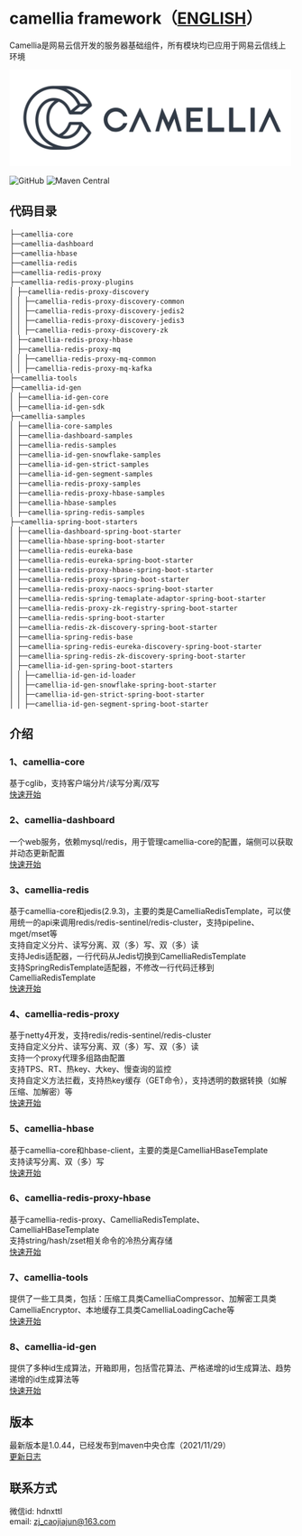 # camellia framework（[ENGLISH](README-en.md)）
Camellia是网易云信开发的服务器基础组件，所有模块均已应用于网易云信线上环境

<img src="/docs/img/logo.png" width = "500"/>
 
![GitHub](https://img.shields.io/badge/license-MIT-green.svg)
![Maven Central](https://maven-badges.herokuapp.com/maven-central/com.netease.nim/camellia/badge.svg)

## 代码目录
├─`camellia-core`   
├─`camellia-dashboard`    
├─`camellia-hbase`  
├─`camellia-redis`  
├─`camellia-redis-proxy`   
├─`camellia-redis-proxy-plugins`  
│ ├─`camellia-redis-proxy-discovery`  
│ │ ├─`camellia-redis-proxy-discovery-common`  
│ │ ├─`camellia-redis-proxy-discovery-jedis2`   
│ │ ├─`camellia-redis-proxy-discovery-jedis3`  
│ │ ├─`camellia-redis-proxy-discovery-zk`  
│ ├─`camellia-redis-proxy-hbase`    
│ ├─`camellia-redis-proxy-mq`  
│ │ ├─`camellia-redis-proxy-mq-common`     
│ │ ├─`camellia-redis-proxy-mq-kafka`  
├─`camellia-tools`    
├─`camellia-id-gen`  
│ ├─`camellia-id-gen-core`  
│ ├─`camellia-id-gen-sdk`  
├─`camellia-samples`               
│ ├─`camellia-core-samples`  
│ ├─`camellia-dashboard-samples`  
│ ├─`camellia-redis-samples`  
│ ├─`camellia-id-gen-snowflake-samples`    
│ ├─`camellia-id-gen-strict-samples`    
│ ├─`camellia-id-gen-segment-samples`    
│ ├─`camellia-redis-proxy-samples`   
│ ├─`camellia-redis-proxy-hbase-samples`  
│ ├─`camellia-hbase-samples`   
│ ├─`camellia-spring-redis-samples`   
├─`camellia-spring-boot-starters`               
│ ├─`camellia-dashboard-spring-boot-starter`  
│ ├─`camellia-hbase-spring-boot-starter`  
│ ├─`camellia-redis-eureka-base`  
│ ├─`camellia-redis-eureka-spring-boot-starter`  
│ ├─`camellia-redis-proxy-hbase-spring-boot-starter`  
│ ├─`camellia-redis-proxy-spring-boot-starter`  
│ ├─`camellia-redis-proxy-naocs-spring-boot-starter`  
│ ├─`camellia-redis-spring-temaplate-adaptor-spring-boot-starter`   
│ ├─`camellia-redis-proxy-zk-registry-spring-boot-starter`                     
│ ├─`camellia-redis-spring-boot-starter`  
│ ├─`camellia-redis-zk-discovery-spring-boot-starter`    
│ ├─`camellia-spring-redis-base`         
│ ├─`camellia-spring-redis-eureka-discovery-spring-boot-starter`     
│ ├─`camellia-spring-redis-zk-discovery-spring-boot-starter`  
│ ├─`camellia-id-gen-spring-boot-starters`  
│ │ ├─`camellia-id-gen-id-loader`        
│ │ ├─`camellia-id-gen-snowflake-spring-boot-starter`       
│ │ ├─`camellia-id-gen-strict-spring-boot-starter`    
│ │ ├─`camellia-id-gen-segment-spring-boot-starter`  
              
## 介绍
### 1、camellia-core  
基于cglib，支持客户端分片/读写分离/双写  
[快速开始](/docs/core/core.md)  
### 2、camellia-dashboard
一个web服务，依赖mysql/redis，用于管理camellia-core的配置，端侧可以获取并动态更新配置  
[快速开始](/docs/dashboard/dashboard.md)  
### 3、camellia-redis  
基于camellia-core和jedis(2.9.3)，主要的类是CamelliaRedisTemplate，可以使用统一的api来调用redis/redis-sentinel/redis-cluster，支持pipeline、mget/mset等     
支持自定义分片、读写分离、双（多）写、双（多）读     
支持Jedis适配器，一行代码从Jedis切换到CamelliaRedisTemplate  
支持SpringRedisTemplate适配器，不修改一行代码迁移到CamelliaRedisTemplate    
[快速开始](/docs/redis-template/redis-template.md)
### 4、camellia-redis-proxy  
基于netty4开发，支持redis/redis-sentinel/redis-cluster    
支持自定义分片、读写分离、双（多）写、双（多）读  
支持一个proxy代理多组路由配置       
支持TPS、RT、热key、大key、慢查询的监控     
支持自定义方法拦截，支持热key缓存（GET命令），支持透明的数据转换（如解压缩、加解密）等      
[快速开始](/docs/redis-proxy/redis-proxy-zh.md)  
### 5、camellia-hbase  
基于camellia-core和hbase-client，主要的类是CamelliaHBaseTemplate  
支持读写分离、双（多）写    
[快速开始](/docs/hbase-template/hbase-template.md)  
### 6、camellia-redis-proxy-hbase    
基于camellia-redis-proxy、CamelliaRedisTemplate、CamelliaHBaseTemplate  
支持string/hash/zset相关命令的冷热分离存储  
[快速开始](/docs/redis-proxy-hbase/redis-proxy-hbase.md)    
### 7、camellia-tools
提供了一些工具类，包括：压缩工具类CamelliaCompressor、加解密工具类CamelliaEncryptor、本地缓存工具类CamelliaLoadingCache等  
[快速开始](/docs/tools/tools.md)     
### 8、camellia-id-gen
提供了多种id生成算法，开箱即用，包括雪花算法、严格递增的id生成算法、趋势递增的id生成算法等    
[快速开始](/docs/id-gen/id-gen.md)       

## 版本
最新版本是1.0.44，已经发布到maven中央仓库（2021/11/29）  
[更新日志](/update-zh.md)  

## 联系方式
微信id: hdnxttl  
email: zj_caojiajun@163.com  